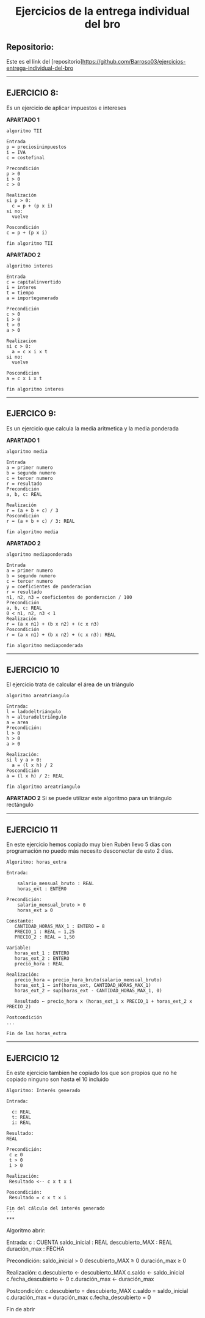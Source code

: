 <h1 align="center">	Ejercicios  de la entrega individual del bro </h1>

<h2>Repositorio:</h2>

Este es el link del [repositorio]https://github.com/Barroso03/ejercicios-entrega-individual-del-bro
***
## EJERCICIO 8:
Es un ejercicio de aplicar impuestos e intereses

**APARTADO 1**
```
algoritmo TII

Entrada
p = preciosinimpuestos
i = IVA
c = costefinal

Precondición
p > 0
i > 0
c > 0

Realización
si p > 0:
  c = p + (p x i)
si no:
  vuelve

Poscondición
c = p + (p x i)

fin algoritmo TII
```

**APARTADO 2**
```
algoritmo interes

Entrada
c = capitalinvertido
i = interes
t = tiempo
a = importegenerado

Precondición
c > 0
i > 0
t > 0
a > 0

Realizacion
si c > 0:
  a = c x i x t
si no: 
  vuelve

Poscondicion
a = c x i x t

fin algoritmo interes  
```
***
## EJERCICO 9:
Es un ejercicio que calcula la media aritmetica y la media ponderada

**APARTADO 1**
```
algoritmo media

Entrada
a = primer numero
b = segundo numero
c = tercer numero
r = resultado
Precondición
a, b, c: REAL

Realización
r = (a + b + c) / 3
Poscondición
r = (a + b + c) / 3: REAL

fin algoritmo media
```

**APARTADO 2**
```
algoritmo mediaponderada

Entrada
a = primer numero
b = segundo numero
c = tercer numero
y = coeficientes de ponderacion
r = resultado
n1, n2, n3 = coeficientes de ponderacion / 100
Precondición
a, b, c: REAL
0 < n1, n2, n3 < 1
Realización
r = (a x n1) + (b x n2) + (c x n3)
Poscondición
r = (a x n1) + (b x n2) + (c x n3): REAL

fin algoritmo mediaponderada
```
***
## EJERCICIO 10
El ejercicio trata de calcular el área de un triángulo
```
algoritmo areatriangulo

Entrada:
l = ladodeltriángulo
h = alturadeltriángulo
a = area
Precondición:
l > 0
h > 0
a > 0

Realización:
si l y a > 0:
  a = (l x h) / 2
Poscondición
a = (l x h) / 2: REAL

fin algoritmo areatriangulo
```
**APARTADO 2**
Si se puede utilizar este algoritmo para un triángulo rectángulo
***

## EJERCICIO 11

En este ejercicio hemos copiado muy bien Rubén llevo 5 días con programación no puedo más necesito desconectar de esto 2 dias.
``` 
Algoritmo: horas_extra
    
Entrada:
  
    salario_mensual_bruto : REAL
    horas_ext : ENTERO
        
Precondición:
    salario_mensual_bruto > 0
    horas_ext ≥ 0

Constante:
   CANTIDAD_HORAS_MAX_1 : ENTERO ← 8
   PRECIO_1 : REAL ← 1,25
   PRECIO_2 : REAL ← 1,50

Variable:
   horas_ext_1 : ENTERO
   horas_ext_2 : ENTERO
   precio_hora : REAL
      
Realización:
   precio_hora ← precio_hora_bruto(salario_mensual_bruto)
   horas_ext_1 ← inf(horas_ext, CANTIDAD_HORAS_MAX_1)
   horas_ext_2 ← sup(horas_ext - CANTIDAD_HORAS_MAX_1, 0)

   Resultado ← precio_hora x (horas_ext_1 x PRECIO_1 + horas_ext_2 x PRECIO_2)

Postcondición
...

Fin de las horas_extra
```
***

## EJERCICIO 12

En este ejercicio tambien he copiado los que son propios que no he copiado ninguno son hasta el 10 incluido

```
Algoritmo: Interés generado

Entrada:

  c: REAL 
  t: REAL 
  i: REAL 

Resultado: 
REAL

Precondición:
 c ≥ 0
 t > 0
 i > 0
 
Realización:
 Resultado <-- c x t x i
 
Poscondición:
 Resultado = c x t x i

Fin del cálculo del interés generado
´´´
***
```
Algoritmo abrir:
    
Entrada:
    c : CUENTA
    saldo_inicial : REAL
    descubierto_MAX : REAL
    duración_max : FECHA

Precondición:
    saldo_inicial > 0
    descubierto_MAX ≥ 0
    duración_max ≥ 0

Realización:
    c.descubierto ← descubierto_MAX
    c.saldo ← saldo_inicial
    c.fecha_descubierto ← 0
    c.duración_max ← duración_max

Postcondición:
    c.descubierto = descubierto_MAX
    c.saldo = saldo_inicial
    c.duración_max = duración_max
    c.fecha_descubierto = 0

Fin de abrir
```














